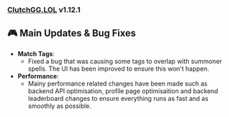 ### [ClutchGG.LOL](https://clutchgg.lol) v1.12.1

## 🎮 Main Updates & Bug Fixes

- **Match Tags**:
  - Fixed a bug that was causing some tags to overlap with summoner spells. The UI has been improved to ensure this won't happen.
- **Performance**:
  - Mainy performance related changes have been made such as backend API optimisation, profile page optimisaition and backend leaderboard changes to ensure everything runs as fast and as smoothly as possible.
